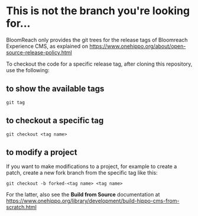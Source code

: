 # This is not the branch you're looking for...

BloomReach only provides the git trees for the release tags of Bloomreach Experience CMS, as explained on https://www.onehippo.org/about/open-source-release-policy.html

To checkout the code for a specific release tag, after cloning this repository, use the following:

## to show the available tags

    git tag

## to checkout a specific tag

    git checkout <tag name>

## to modify a project
If you want to make modifications to a project, for example to create a patch, create a new fork branch from the specific tag like this:

    git checkout -b forked-<tag name> <tag name>

For the latter, also see the **Build from Source** documentation at https://www.onehippo.org/library/development/build-hippo-cms-from-scratch.html
